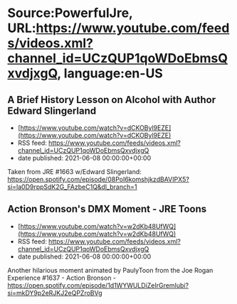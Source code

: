 # Source:PowerfulJre, URL:https://www.youtube.com/feeds/videos.xml?channel_id=UCzQUP1qoWDoEbmsQxvdjxgQ, language:en-US

## A Brief History Lesson on Alcohol with Author Edward Slingerland
 - [https://www.youtube.com/watch?v=dCKOByl9EZE](https://www.youtube.com/watch?v=dCKOByl9EZE)
 - RSS feed: https://www.youtube.com/feeds/videos.xml?channel_id=UCzQUP1qoWDoEbmsQxvdjxgQ
 - date published: 2021-06-08 00:00:00+00:00

Taken from JRE #1663 w/Edward Slingerland:
https://open.spotify.com/episode/08PoI6komshjkzdBAVIPX5?si=la0D9rppSdK2G_FAzbeC1Q&dl_branch=1

## Action Bronson's DMX Moment - JRE Toons
 - [https://www.youtube.com/watch?v=w2dKb48UfWQ](https://www.youtube.com/watch?v=w2dKb48UfWQ)
 - RSS feed: https://www.youtube.com/feeds/videos.xml?channel_id=UCzQUP1qoWDoEbmsQxvdjxgQ
 - date published: 2021-06-08 00:00:00+00:00

Another hilarious moment animated by PaulyToon from the Joe Rogan Experience #1637 - Action Bronson - https://open.spotify.com/episode/1d1WYWULDiZeIrGremIubi?si=mkDY9p2eRJKJ2eQPZroBVg

